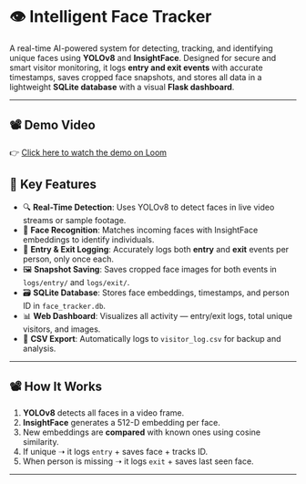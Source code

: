 # 👁️ Intelligent Face Tracker

A real-time AI-powered system for detecting, tracking, and identifying unique faces using **YOLOv8** and **InsightFace**. Designed for secure and smart visitor monitoring, it logs **entry and exit events** with accurate timestamps, saves cropped face snapshots, and stores all data in a lightweight **SQLite database** with a visual **Flask dashboard**.

---
## 📽️ Demo Video

👉 [Click here to watch the demo on Loom](https://www.loom.com/share/a57ebbc759194f9789f420a18d0d647e?sid=29243393-b9b3-41fe-a48c-8fcede20e6f6)

## 📌 Key Features

- 🔍 **Real-Time Detection**: Uses YOLOv8 to detect faces in live video streams or sample footage.
- 🧠 **Face Recognition**: Matches incoming faces with InsightFace embeddings to identify individuals.
- 🧾 **Entry & Exit Logging**: Accurately logs both **entry** and **exit** events per person, only once each.
- 🖼️ **Snapshot Saving**: Saves cropped face images for both events in `logs/entry/` and `logs/exit/`.
- 🗃️ **SQLite Database**: Stores face embeddings, timestamps, and person ID in `face_tracker.db`.
- 📊 **Web Dashboard**: Visualizes all activity — entry/exit logs, total unique visitors, and images.
- 📂 **CSV Export**: Automatically logs to `visitor_log.csv` for backup and analysis.

---

## 📽️ How It Works

1. **YOLOv8** detects all faces in a video frame.
2. **InsightFace** generates a 512-D embedding per face.
3. New embeddings are **compared** with known ones using cosine similarity.
4. If unique ➝ it logs `entry` + saves face + tracks ID.
5. When person is missing ➝ it logs `exit` + saves last seen face.

---




 
 
